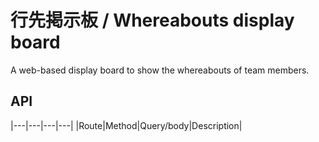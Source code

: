 # 行先掲示板 / Whereabouts display board

A web-based display board to show the whereabouts of team members.

## API

|---|---|---|---|
|Route|Method|Query/body|Description|
